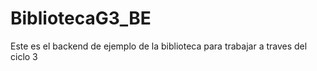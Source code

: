 # BibliotecaG3_BE
Este es el backend de ejemplo de la biblioteca para trabajar a traves del ciclo 3
